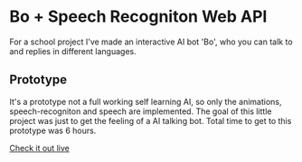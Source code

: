 # Bo + Speech Recogniton Web API

For a school project I've made an interactive AI bot 'Bo', who you can talk to and replies in different languages.

## Prototype

It's a prototype not a full working self learning AI, so only the animations, speech-recogniton and speech are implemented. The goal of this little project was just to get the feeling of a AI talking bot. Total time to get to this prototype was 6 hours.

[Check it out live](https://dvdz.design/school/bo)
